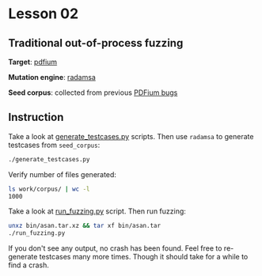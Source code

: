 # Lesson 02

## Traditional out-of-process fuzzing

**Target**: [pdfium]

**Mutation engine**: [radamsa]

**Seed corpus**: collected from previous [PDFium bugs]


## Instruction

Take a look at [generate_testcases.py](generate_testcases.py) scripts. Then use
`radamsa` to generate testcases from `seed_corpus`:
```bash
./generate_testcases.py
```

Verify number of files generated:
```bash
ls work/corpus/ | wc -l
1000
```

Take a look at [run_fuzzing.py](run_fuzzing.py) script. Then run fuzzing:
```bash
unxz bin/asan.tar.xz && tar xf bin/asan.tar
./run_fuzzing.py
```

If you don't see any output, no crash has been found. Feel free to re-generate
testcases many more times. Though it should take for a while to find a crash.


[pdfium]: https://pdfium.googlesource.com/pdfium/
[radamsa]: https://github.com/aoh/radamsa
[PDFium bugs]: https://bugs.chromium.org/p/chromium/issues/list?can=1&q=Type%3DBug-Security+component%3AInternals%3EPlugins%3EPDF+label%3Aallpublic+opened%3E2015-04-09&colspec=ID+Pri+M+Stars+ReleaseBlock+Component+Status+Owner+Summary+OS+Modified&x=m&y=releaseblock&cells=ids
